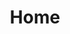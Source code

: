 ---
layout: home
sidebar: true

title: Home
titleTemplate: ePub component for Vue

hero:
  name: VueReader
  text: Render ePub pages on your website
  tagline: an easy way to embed a ePub into your webapp
  image:
    src: /logo.png
    alt: VueReader
  actions:
    - text: Get started
      link: /guide/introduction
      theme: brand
    - text: Tips
      link: /guide/Tips/page_number
      theme: alt
features:
  - icon: 🔍
    title: Search
    details: Search across the entire book to find relevant sections.
  - icon: 🎨
    title: Customize Style
    details: Adjust font、 colors 、backgroundColor...for a personalized experience
  - icon: ©️
    title: Highlighting
    details: Add highlights  to enhance your reading experience.
  - icon: 📖
    title: Content Layers
    details: Enable text selection, annotations and XFA forms
---